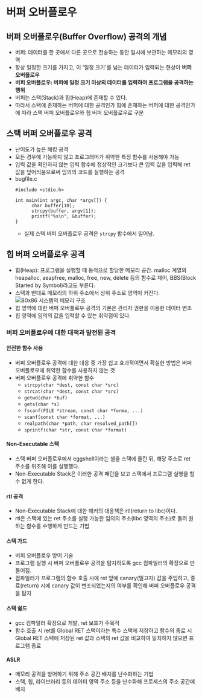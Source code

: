 # 버퍼 오버플로우  

## 버퍼 오버플로우(Buffer Overflow) 공격의 개념 
- 버퍼: 데이터를 한 곳에서 다른 곳으로 전송하는 동안 일시에 보관하는 메모리의 영역  
- 항상 일정한 크기를 가지고, 이 '일정 크기'를 넘는 데이터가 입력되는 현상이 **버퍼 오버플로우**  
- **버퍼 오버플로우: 버퍼에 일정 크기 이상의 데이터를 입력하여 프로그램을 공격하는 행위**  
- 버퍼는 스택(Stack)과 힙(Heap)에 존재할 수 있다. 
- 따라서 스택에 존재하는 버퍼에 대한 공격인가 힙에 존재하는 버퍼에 대한 공격인가에 따라 스택 버퍼 오버플로우와 힙 버퍼 오버플로우로 구분  

## 스택 버퍼 오버플로우 공격  
- 난이도가 높은 해킹 공격  
- 모든 경우에 가능하지 않고 프로그래머가 취약한 특정 함수를 사용해야 가능  
- 입력 값을 확인하지 않는 입력 함수에 정상적인 크기보다 큰 입력 값을 입력해 ret 값을 덮어씌움으로써 임의의 코드를 실행하는 공격  
- bugfile.c  
  ```
  #include <stdio.h>
  
  int main(int argc, char *argv[]) {
        char buffer[10];
        strcpy(buffer, argv[1]);
        printf("%s\n", &buffer);
  }
  ```
  - 실제 스택 버퍼 오버플로우 공격은 `strcpy` 함수에서 일어남. 
  
## 힙 버퍼 오버플로우 공격  
- 힙(Heap): 프로그램을 실행할 때 동적으로 할당한 메모리 공간. malloc 계열의 heapalloc, aeapfree, malloc, free, new, delete 등의 함수로 제어, BBS(Block Started by Symbol)라고도 부른다.   
- 스택과 반대로 메모리의 하위 주소에서 상위 주소로 영역이 커진다.  
![80x86 시스템의 메모리 구조](https://ejrtmtm2.files.wordpress.com/2013/04/9.png?w=529)  
- 힙 영역에 대한 버퍼 오버플로우 공격의 기본은 관리자 권한을 이용한 데이터 변조  
- 힙 영역에 임의의 값을 입력할 수 있는 취약점이 있다.  
  
  
### 버퍼 오버플로우에 대한 대책과 발전된 공격  
  
#### 안전한 함수 사용  
- 버퍼 오버플로우 공격에 대한 대응 중 가장 쉽고 효과적이면서 확실한 방법은 버퍼 오버플로우에 취약한 함수를 사용하지 않는 것  
- 버퍼 오버플로우 공격에 취약한 함수  
  - `strcpy(char *dest, const char *src)`  
  - `strcat(char *dest, const char *src)`  
  - `getwd(char *buf)`  
  - `gets(char *s)`  
  - `fscanf(FILE *stream, const char *forma, ...)`
  - `scanf(const char *format, ...)`  
  - `realpath(char *path, char resolved_path[])`  
  - `sprintf(char *str, const char *format)`  

#### Non-Executable 스택  
- 스택 버퍼 오버플로우에서 eggshell이라는 셸을 스택에 올린 뒤, 해당 주소로 ret 주소를 위조해 이를 실행했다.  
- Non-Executable Stack은 이러한 공격 패턴을 보고 스택에서 프로그램 실행을 할 수 없게 한다.  

#### rtl 공격  
- Non-Executable Stack에 대한 해커의 대응책은 rtl(return to libc)이다.  
- rtl은 스택에 있는 ret 주소를 실행 가능한 임의의 주소(libc 영역의 주소)로 돌려 원하는 함수를 수행하게 만드는 기법  

#### 스택 가드  
- 버퍼 오버플로우 방어 기술   
- 프로그램 실행 시 버퍼 오버플로우 공격을 탐지하도록 gcc 컴파일러의 확장으로 만들어짐.  
- 컴파일러가 프로그램의 함수 호출 시에 ret 앞에 canary(밀고자) 값을 주입하고, 종료(return) 시에 canary 값이 변조되었는지의 여부를 확인해 버퍼 오버플로우 공격을 탐지  

#### 스택 쉴드  
- gcc 컴파일러 확장으로 개발, ret 보호가 주목적  
- 함수 호출 시 ret를 Global RET 스택이라는 특수 스택에 저장하고 함수의 종료 시 Global RET 스택에 저장된 ret 값과 스택의 ret 값을 비교하여 일치하지 않으면 프로그램 종료  

#### ASLR   
- 메모리 공격을 방어하기 위해 주소 공간 배치를 난수화하는 기법  
- 스택, 힙, 라이브러리 등의 데이터 영역 주소 등을 난수화해 프로세스의 주소 공간에 배치  

